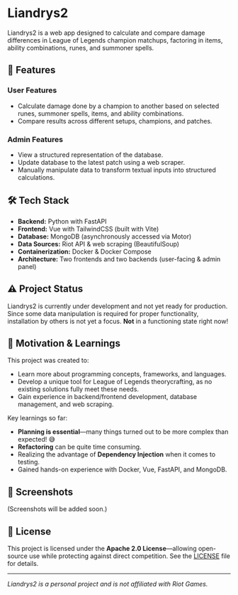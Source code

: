 # Liandrys2

Liandrys2 is a web app designed to calculate and compare damage differences in League of Legends champion matchups, factoring in items, ability combinations, runes, and summoner spells.

## 🚀 Features

### **User Features**
- Calculate damage done by a champion to another based on selected runes, summoner spells, items, and ability combinations.
- Compare results across different setups, champions, and patches.

### **Admin Features**
- View a structured representation of the database.
- Update database to the latest patch using a web scraper.
- Manually manipulate data to transform textual inputs into structured calculations.

## 🛠️ Tech Stack
- **Backend:** Python with FastAPI
- **Frontend:** Vue with TailwindCSS (built with Vite)
- **Database:** MongoDB (asynchronously accessed via Motor)
- **Data Sources:** Riot API & web scraping (BeautifulSoup)
- **Containerization:** Docker & Docker Compose
- **Architecture:** Two frontends and two backends (user-facing & admin panel)

## ⚠️ Project Status
Liandrys2 is currently under development and not yet ready for production. Since some data manipulation is required for proper functionality, installation by others is not yet a focus.
**Not** in a functioning state right now!

## 🎯 Motivation & Learnings
This project was created to:
- Learn more about programming concepts, frameworks, and languages.
- Develop a unique tool for League of Legends theorycrafting, as no existing solutions fully meet these needs.
- Gain experience in backend/frontend development, database management, and web scraping.

Key learnings so far:
- **Planning is essential**—many things turned out to be more complex than expected! 😅
- **Refactoring** can be quite time consuming.
- Realizing the advantage of **Dependency Injection** when it comes to testing.
- Gained hands-on experience with Docker, Vue, FastAPI, and MongoDB.

## 📸 Screenshots
(Screenshots will be added soon.)

## 📜 License
This project is licensed under the **Apache 2.0 License**—allowing open-source use while protecting against direct competition. See the [LICENSE](LICENSE) file for details.

---
*Liandrys2 is a personal project and is not affiliated with Riot Games.*

